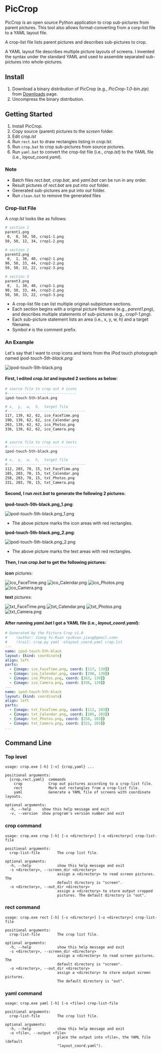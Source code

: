 # PicCrop #

PicCrop is an open source Python application to crop sub-pictures from parent
pictures. This tool also allows format-converting from a corp-list file to a
YAML layout file.

A crop-list file lists parent pictures and describes sub-pictures to crop.

A YAML layout file describes multiple picture layouts of screens. I invented
the syntax under the standard YAML and used to assemble separated sub- pictures
into whole-pictures.


## Install ##

1. Download a binary distribution of PicCrop (e.g., *PicCrop-1.0-bin.zip*)
   from [Downloads][] page.
2. Uncompress the binary distribution.

[Downloads]: https://bitbucket.org/YorkJong/pypiccrop/downloads


## Getting Started ##

1. Install PicCrop.
2. Copy source (parent) pictures to the *screen* folder.
3. Edit *crop.lst*
4. Run `rect.bat` to draw rectangles listing in *crop.lst*.
5. Run `crop.bat` to crop sub-pictures from source pictures.
6. Run `yaml.bat` to convert the crop-list file (i.e., *crop.lst*) to the
   YAML file (i.e., *layout_coord.yaml*).

### Note ###
* Batch files *rect.bat*, *crop.bat*, and *yaml.bat* can be run in any order.
* Result pictures of *rect.bat* are put into *out* folder.
* Generated sub-pictures are put into *out* folder.
* Run `clean.bat` to remove the generated files

### Crop-list File ###
A *crop.lst* looks like as follows:
```sh
# section 1
parent1.png
 0,  0, 50, 50, crop1-1.png
50, 50, 12, 34, crop1-2.png

# section 2
parent2.png
 0,  1, 30, 40, crop2-1.png
90, 50, 33, 44, crop2-2.png
50, 50, 33, 22, crop2-3.png

# section 3
parent3.png
 0,  1, 30, 40, crop3-1.png
90, 50, 33, 44, crop3-2.png
50, 50, 33, 22, crop3-3.png
```
* A crop-list file can list multiple original-subpicture sections.
* Each section begins with a original picture filename (e.g., *parent1.png*),
  and describes multiple statements of sub-pictures (e.g., *crop1-1.png*).
* Each sub-picture statement lists an area (i.e., x, y, w, h) and a target
  filename.
* Symbol `#` is the comment prefix.

### An Example ###
Let's say that I want to crop icons and texts from the iPod touch photograph
named *ipod-touch-5th-black.png*:

![ipod-touch-5th-black.png](
https://bitbucket.org/repo/M4KGbj/images/129087335-ipod-touch-5th-black.png)

#### First, I edited *crop.lst* and inputed 2 sections as below:
```sh
# source file to crop out 4 icons
#--------------------------------
ipod-touch-5th-black.png

# x,  y,  w,  h,  target file
#------------------------------------
117, 139, 62, 62, ico_FaceTime.png
190, 139, 62, 62, ico_Calendar.png
263, 139, 62, 62, ico_Photos.png
336, 139, 62, 62, ico_Camera.png


# source file to crop out 4 texts
#--------------------------------
ipod-touch-5th-black.png

# x,  y,  w,  h,  target file
#------------------------------------
112, 203, 70, 15, txt_FaceTime.png
185, 203, 70, 15, txt_Calendar.png
258, 203, 70, 15, txt_Photos.png
331, 203, 70, 15, txt_Camera.png
```

#### Second, I run *rect.bat* to generate the following 2 pictures:

**ipod-touch-5th-black.png_1.png**:

![ipod-touch-5th-black.png_1.png](
https://bitbucket.org/repo/M4KGbj/images/3633704517-ipod-touch-5th-black.png_1.png)

* The above picture marks the icon areas with red rectangles.

**ipod-touch-5th-black.png_2.png**:

![ipod-touch-5th-black.png_2.png](
https://bitbucket.org/repo/M4KGbj/images/3036161955-ipod-touch-5th-black.png_2.png)

* The above picture marks the text areas with red rectangles.

#### Then, I run *crop.bat* to get the following pictures:

**icon** pictures:

![ico_FaceTime.png](
https://bitbucket.org/repo/M4KGbj/images/1888294300-ico_FaceTime.png)
![ico_Calendar.png](
https://bitbucket.org/repo/M4KGbj/images/3171734867-ico_Calendar.png)
![ico_Photos.png](
https://bitbucket.org/repo/M4KGbj/images/2511831279-ico_Photos.png)
![ico_Camera.png](
https://bitbucket.org/repo/M4KGbj/images/1594669115-ico_Camera.png)

**text** pictures:

![txt_FaceTime.png](
https://bitbucket.org/repo/M4KGbj/images/723732507-txt_FaceTime.png)
![txt_Calendar.png](
https://bitbucket.org/repo/M4KGbj/images/192556331-txt_Calendar.png)
![txt_Photos.png](
https://bitbucket.org/repo/M4KGbj/images/1257264801-txt_Photos.png)
![txt_Camera.png](
https://bitbucket.org/repo/M4KGbj/images/3259762654-txt_Camera.png)

#### After running *yaml.bat* I got a YAML file (i.e., *layout_coord.yaml*):
```yaml
# Generated by the Picture Crop v1.0
#    !author: Jiang Yu-Kuan <yukuan.jiang@gmail.com>
#    !trail: crop.py yaml -olayout_coord.yaml crop.lst
---
name: ipod-touch-5th-black
layout: {kind: coordinate}
align: left
parts:
  - {image: ico_FaceTime.png, coord: [117, 139]}
  - {image: ico_Calendar.png, coord: [190, 139]}
  - {image: ico_Photos.png, coord: [263, 139]}
  - {image: ico_Camera.png, coord: [336, 139]}
---
name: ipod-touch-5th-black
layout: {kind: coordinate}
align: left
parts:
  - {image: txt_FaceTime.png, coord: [112, 203]}
  - {image: txt_Calendar.png, coord: [185, 203]}
  - {image: txt_Photos.png, coord: [258, 203]}
  - {image: txt_Camera.png, coord: [331, 203]}
...
```

## Command Line ##
### Top level ###
```
usage: crop.exe [-h] [-v] {crop,yaml} ...

positional arguments:
  {crop,rect,yaml}  commands
    crop            Crop out pictures according to a crop-list file.
    rect            Mark out rectangles from a crop-list file.
    yaml            Generate a YAML file of screens with coordinate layouts.

optional arguments:
  -h, --help     show this help message and exit
  -v, --version  show program's version number and exit
```

### crop command ###
```
usage: crop.exe crop [-h] [-s <directory>] [-o <directory>] crop-list-file

positional arguments:
  crop-list-file        The crop list file.

optional arguments:
  -h, --help            show this help message and exit
  -s <directory>, --screen_dir <directory>
                        assign a <directory> to read screen pictures. The
                        default directory is "screen".
  -o <directory>, --out_dir <directory>
                        assign a <directory> to store output cropped
                        pictures. The default directory is "out".
```

### rect command ###
```
usage: crop.exe rect [-h] [-s <directory>] [-o <directory>] crop-list-file

positional arguments:
  crop-list-file        The crop list file.

optional arguments:
  -h, --help            show this help message and exit
  -s <directory>, --screen_dir <directory>
                        assign a <directory> to read screen pictures. The
                        default directory is "screen".
  -o <directory>, --out_dir <directory>
                        assign a <directory> to store output screen pictures.
                        The default directory is "out".
```

### yaml command ###
```
usage: crop.exe yaml [-h] [-o <file>] crop-list-file

positional arguments:
  crop-list-file        The crop list file.

optional arguments:
  -h, --help            show this help message and exit
  -o <file>, --output <file>
                        place the output into <file>, the YAML file (default
                        "layout_coord.yaml").
```
